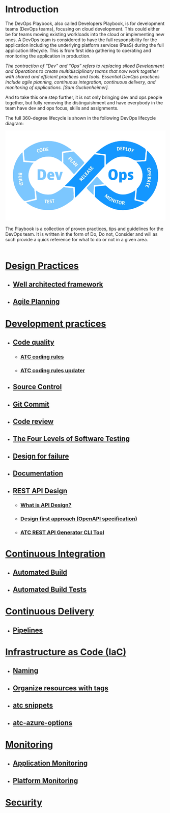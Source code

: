 # Introduction

The DevOps Playbook, also called Developers Playbook, is for development teams (DevOps teams), focusing on cloud development. This could either be for teams moving existing workloads into the cloud or implementing new ones. A DevOps team is considered to have the full responsibility for the application including the underlying platform services (PaaS) during the full application lifecycle. This is from first idea gathering to operating and monitoring the application in production.

*The contraction of “Dev” and “Ops” refers to replacing siloed Development and Operations to create multidisciplinary teams that now work together with shared and efficient practices and tools. 
Essential DevOps practices include agile planning, continuous integration, continuous delivery, and monitoring of applications. [Sam Guckenheimer].*
<br />

And to take this one step further, it is not only bringing dev and ops people together, but fully removing the distinguishment and have everybody in the team have dev and ops focus, skills and assignments.<br />

The full 360-degree lifecycle is shown in the following DevOps lifecycle diagram:

![DevOps lifecycle](images/DevOpsLoop.webp "DevOps lifecycle")

The Playbook is a collection of proven practices, tips and guidelines for the DevOps team. It is written in the form of Do, Do not, Consider and will as such provide a quick reference for what to do or not in a given area.
<br /><br />

# [Design Practices](01-design-practices.md)

- ## [Well architected framework](01-design-practices.md#well-architected-framework)

- ## [Agile Planning](01-design-practices.md#agile-planning)

# [Development practices](02-development-practices.md)

- ## [Code quality](02-development-practices.md#code-quality)

  - ### [ATC coding rules](02-development-practices.md#atc-coding-rules)

  - ### [ATC coding rules updater](02-development-practices.md#atc-coding-rules-updater)

- ## [Source Control](02-development-practices.md#source-control)

- ## [Git Commit](02-development-practices.md#git-commits)

- ## [Code review](02-development-practices.md#code-review)

- ## [The Four Levels of Software Testing](02-development-practices.md#the-four-levels-of-software-testing)

- ## [Design for failure](02-development-practices.md#design-for-failure)

- ## [Documentation](02-development-practices.md#documentation)

- ## [REST API Design](02-development-practices.md#rest-api-design)

  - ### [What is API Design?](02-development-practices.md#what-is-api-design)

  - ### [Design first approach (OpenAPI specification)](02-development-practices.md#design-first-approach-openapi-specification)

  - ### [ATC REST API Generator CLI Tool](02-development-practices.md#atc-rest-api-generator-cli-tool)

# [Continuous Integration](03-continuous-integration.md)

- ## [Automated Build](03-continuous-integration.md#automated-build)

- ## [Automated Build Tests](03-continuous-integration.md#automated-build-tests)

# [Continuous Delivery](04-continuous-delivery.md)

- ## [Pipelines](04-continuous-delivery.md#pipelines)

# [Infrastructure as Code (IaC)](05-infrastructure-as-code.md)

- ## [Naming](05-infrastructure-as-code.md#naming)

- ## [Organize resources with tags](05-infrastructure-as-code.md#organize-resources-with-tags)

- ## [atc snippets](05-infrastructure-as-code.md#atc-snippets)

- ## [atc-azure-options](05-infrastructure-as-code.md#atc-azure-options)

# [Monitoring](06-monitoring.md)

- ## [Application Monitoring](06-monitoring.md#application-monitoring)

- ## [Platform Monitoring](06-monitoring.md#platform-monitoring)

# [Security](07-security.md)
